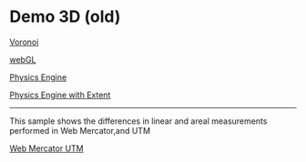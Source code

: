 # Demo 3D (old)

[Voronoi](https://github.nicogis.it/Demo3D/js/3d/Voronoi)

[webGL](https://github.nicogis.it/Demo3D/js/3d/webGLJS)

[Physics Engine](https://github.nicogis.it/Demo3D/js/3d/PhysicsEngineJS)

[Physics Engine with Extent](https://github.nicogis.it/Demo3D/js/3d/PhysicsEngineJSExtent)

<hr/>

This sample shows the differences in linear and areal measurements performed in Web Mercator,and UTM

[Web Mercator UTM](https://github.nicogis.it/Demo3D/js/WebMercatorUTM)


